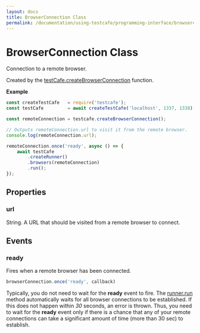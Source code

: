 ```yaml
---
layout: docs
title: BrowserConnection Class
permalink: /documentation/using-testcafe/programming-interface/browserconnection.html
---
```

# BrowserConnection Class

Connection to a remote browser.

Created by the [testCafe.createBrowserConnection](testcafe.md#createbrowserconnection) function.

**Example**

```js
const createTestCafe   = require('testcafe');
const testCafe         = await createTestCafe('localhost', 1337, 1338);

const remoteConnection = testcafe.createBrowserConnection();

// Outputs remoteConnection.url to visit it from the remote browser.
console.log(remoteConnection.url);

remoteConnection.once('ready', async () => {
    await testCafe
        .createRunner()
        .browsers(remoteConnection)
        .run();
});
```

## Properties

### url

String. A URL that should be visited from a remote browser to connect.

## Events

### ready

Fires when a remote browser has been connected.

```js
browserConnection.once('ready', callback)
```

Typically, you do not need to wait for the **ready** event to fire.
The [runner.run](runner.md#run) method automatically waits for all browser connections to be established.
If this does not happen within *30* seconds, an error is thrown.
Thus, you need to wait for the **ready** event only if there is a chance that any of your remote connections can take a significant amount of time (more than 30 sec) to establish.
